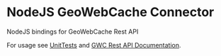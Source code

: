 # NodeJS GeoWebCache Connector

NodeJS bindings for GeoWebCache Rest API

For usage see 
[UnitTests](./server/test/domain/geowebcache/GeowebcacheConnectorTest.js) 
and 
[GWC Rest API Documentation](https://docs.geoserver.org/stable/en/user/geowebcache/rest/index.html).
